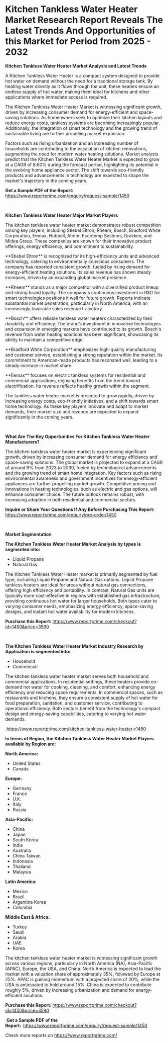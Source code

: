 <p><h1>Kitchen Tankless Water Heater Market Research Report Reveals The Latest Trends And Opportunities of this Market for Period from 2025 - 2032</h1></p><p><strong>Kitchen Tankless Water Heater Market Analysis and Latest Trends</strong></p>
<p><p>A Kitchen Tankless Water Heater is a compact system designed to provide hot water on demand without the need for a traditional storage tank. By heating water directly as it flows through the unit, these heaters ensure an endless supply of hot water, making them ideal for kitchens and other applications where immediate access is required. </p><p>The Kitchen Tankless Water Heater Market is witnessing significant growth, driven by increasing consumer demand for energy-efficient and space-saving solutions. As homeowners seek to optimize their kitchen layouts and reduce energy costs, tankless systems are becoming increasingly popular. Additionally, the integration of smart technology and the growing trend of sustainable living are further propelling market expansion. </p><p>Factors such as rising urbanization and an increasing number of households are contributing to the escalation of kitchen renovations, augmenting the need for modern water heating solutions. Market analysts predict that the Kitchen Tankless Water Heater Market is expected to grow at a CAGR of 8.60% during the forecast period, highlighting its potential in the evolving home appliance sector. The shift towards eco-friendly products and advancements in technology are expected to shape the market's trajectory in the coming years.</p></p>
<p><strong>Get a Sample PDF of the Report:&nbsp;</strong> <a href="https://www.reportprime.com/enquiry/request-sample/1450?utm_campaign=3573&utm_medium=2&utm_source=Github&utm_content=ia&utm_term=18032025&utm_id=kitchen-tankless-water-heater">https://www.reportprime.com/enquiry/request-sample/1450</a></p>
<p>&nbsp;</p>
<p><strong>Kitchen Tankless Water Heater Major Market Players</strong></p>
<p><p>The kitchen tankless water heater market demonstrates robust competition among key players, including Stiebel Eltron, Rheem, Bosch, Bradford White Corporation, Eemax, Hubbell, Atmor, Eccotemp Systems, Drakken, and Midea Group. These companies are known for their innovative product offerings, energy efficiency, and commitment to sustainability.</p><p>**Stiebel Eltron** is recognized for its high-efficiency units and advanced technology, catering to environmentally conscious consumers. The company has reported consistent growth, fueled by rising demand for energy-efficient heating solutions. Its sales revenue has shown steady increases, driven by an expanding global market presence.</p><p>**Rheem** stands as a major competitor with a diversified product lineup and strong brand loyalty. The company's continuous investment in R&D for smart technologies positions it well for future growth. Reports indicate substantial market penetration, particularly in North America, with an increasingly favorable sales revenue trajectory.</p><p>**Bosch** offers reliable tankless water heaters characterized by their durability and efficiency. The brand’s investment in innovative technologies and expansion in emerging markets have contributed to its growth. Bosch's revenue from water heating solutions has been significant, showcasing its ability to maintain a competitive edge.</p><p>**Bradford White Corporation** emphasizes high-quality manufacturing and customer service, establishing a strong reputation within the market. Its commitment to American-made products has resonated well, leading to a steady increase in market share.</p><p>**Eemax** focuses on electric tankless systems for residential and commercial applications, enjoying benefits from the trend toward electrification. Its revenue reflects healthy growth within the segment.</p><p>The tankless water heater market is projected to grow rapidly, driven by increasing energy costs, eco-friendly initiatives, and a shift towards smart home technology. As these key players innovate and adapt to market demands, their market size and revenue are expected to expand significantly in the coming years.</p></p>
<p>&nbsp;</p>
<p><strong>What Are The Key Opportunities For Kitchen Tankless Water Heater Manufacturers?</strong></p>
<p><p>The kitchen tankless water heater market is experiencing significant growth, driven by increasing consumer demand for energy efficiency and space-saving solutions. The global market is projected to expand at a CAGR of around 9% from 2023 to 2030, fueled by technological advancements and the growing trend of smart home integration. Key factors such as rising environmental awareness and government incentives for energy-efficient appliances are further propelling market growth. Competitive pricing and innovations in heating technologies, such as electric and gas options, will enhance consumer choice. The future outlook remains robust, with increasing adoption in both residential and commercial sectors.</p></p>
<p><strong>Inquire or Share Your Questions If Any Before Purchasing This Report:</strong> <a href="https://www.reportprime.com/enquiry/pre-order/1450?utm_campaign=3573&utm_medium=2&utm_source=Github&utm_content=ia&utm_term=18032025&utm_id=kitchen-tankless-water-heater">https://www.reportprime.com/enquiry/pre-order/1450</a></p>
<p>&nbsp;</p>
<p><strong>Market Segmentation</strong></p>
<p><strong>The Kitchen Tankless Water Heater Market Analysis by types is segmented into:</strong></p>
<p><ul><li>Liquid Propane</li><li>Natural Gas</li></ul></p>
<p><p>The Kitchen Tankless Water Heater market is primarily segmented by fuel type, including Liquid Propane and Natural Gas options. Liquid Propane tankless heaters are ideal for areas without natural gas connections, offering high efficiency and portability. In contrast, Natural Gas units are typically more cost-effective in regions with established gas infrastructure, providing continuous hot water for larger households. Both types cater to varying consumer needs, emphasizing energy efficiency, space-saving designs, and instant hot water availability for modern kitchens.</p></p>
<p><strong>Purchase this Report:&nbsp;</strong><a href="https://www.reportprime.com/checkout?id=1450&price=3590&utm_campaign=3573&utm_medium=2&utm_source=Github&utm_content=ia&utm_term=18032025&utm_id=kitchen-tankless-water-heater">https://www.reportprime.com/checkout?id=1450&price=3590</a></p>
<p>&nbsp;</p>
<p><strong>The Kitchen Tankless Water Heater Market Industry Research by Application is segmented into:</strong></p>
<p><ul><li>Household</li><li>Commercial</li></ul></p>
<p><p>The kitchen tankless water heater market serves both household and commercial applications. In residential settings, these heaters provide on-demand hot water for cooking, cleaning, and comfort, enhancing energy efficiency and reducing space requirements. In commercial spaces, such as restaurants and kitchens, they ensure a consistent supply of hot water for food preparation, sanitation, and customer service, contributing to operational efficiency. Both sectors benefit from the technology's compact design and energy-saving capabilities, catering to varying hot water demands.</p></p>
<p><a href="https://www.reportprime.com/kitchen-tankless-water-heater-r1450?utm_campaign=3573&utm_medium=2&utm_source=Github&utm_content=ia&utm_term=18032025&utm_id=kitchen-tankless-water-heater">&nbsp;https://www.reportprime.com/kitchen-tankless-water-heater-r1450</a></p>
<p><strong>In terms of Region, the Kitchen Tankless Water Heater Market Players available by Region are:</strong></p>
<p>
    <p> <strong> North America: </strong>
        <ul>
            <li>United States</li>
            <li>Canada</li>
        </ul>
        </p> 
    <p> <strong> Europe: </strong>
        <ul>
            <li>Germany</li>
            <li>France</li>
            <li>U.K.</li>
            <li>Italy</li>
            <li>Russia</li>
        </ul>
        </p> 
    <p> <strong> Asia-Pacific: </strong>
        <ul>
            <li>China</li>
            <li>Japan</li>
            <li>South Korea</li>
            <li>India</li>
            <li>Australia</li>
            <li>China Taiwan</li>
            <li>Indonesia</li>
            <li>Thailand</li>
            <li>Malaysia</li>
        </ul>
        </p> 
    <p> <strong> Latin America: </strong>
        <ul>
            <li>Mexico</li>
            <li>Brazil</li>
            <li>Argentina Korea</li>
            <li>Colombia</li>
        </ul>
        </p> 
    <p> <strong> Middle East & Africa: </strong>
        <ul>
            <li>Turkey</li>
            <li>Saudi</li>
            <li>Arabia</li>
            <li>UAE</li>
            <li>Korea</li>
        </ul>
    </p>
    </p>
<p><p>The kitchen tankless water heater market is witnessing significant growth across various regions, particularly in North America (NA), Asia-Pacific (APAC), Europe, the USA, and China. North America is expected to lead the market with a valuation share of approximately 35%, followed by Europe at 25%. APAC is gaining momentum with a projected share of 20%, while the USA is anticipated to hold around 15%. China is expected to contribute roughly 5%, driven by increasing urbanization and demand for energy-efficient solutions.</p></p>
<p><strong>Purchase this Report: </strong><a href="https://www.reportprime.com/checkout?id=1450&price=3590&utm_campaign=3573&utm_medium=2&utm_source=Github&utm_content=ia&utm_term=18032025&utm_id=kitchen-tankless-water-heater">https://www.reportprime.com/checkout?id=1450&price=3590</a></p>
<p>&nbsp;<strong>Get a Sample PDF of the Report:&nbsp;&nbsp;</strong><a href="https://www.reportprime.com/enquiry/request-sample/1450?utm_campaign=3573&utm_medium=2&utm_source=Github&utm_content=ia&utm_term=18032025&utm_id=kitchen-tankless-water-heater">https://www.reportprime.com/enquiry/request-sample/1450</a></p>
<p><strong></strong></p>
<p>Check more reports on <a href="https://www.reportprime.com/?utm_campaign=3573&utm_medium=2&utm_source=Github&utm_content=ia&utm_term=18032025&utm_id=kitchen-tankless-water-heater">https://www.reportprime.com/</a></p>